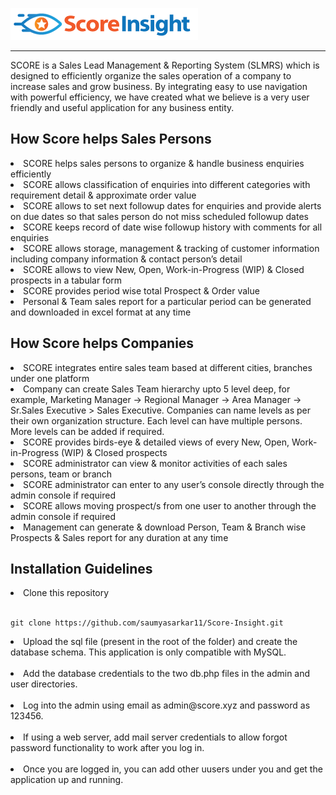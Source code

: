 <img src="admin/assets/img/pi.png"><hr>
<p>SCORE is a Sales Lead Management & Reporting System (SLMRS) which  is designed to efficiently organize the sales operation of a company to increase sales and grow business. By integrating easy to use navigation with powerful efficiency, we have created what we believe is a very user friendly and useful application for any business entity.</p>

<h2>How Score helps Sales Persons</h2>
  <li>SCORE helps sales persons to organize & handle business enquiries efficiently</li>
  <li>SCORE allows classification of enquiries into different categories with requirement detail & approximate order value</li>
  <li>SCORE allows to set next followup dates for enquiries and provide alerts on due dates so that sales person do not miss scheduled followup dates</li>
  <li>SCORE keeps record of date wise followup history with comments for all enquiries</li>
  <li>SCORE allows storage, management & tracking of customer information including company information & contact person’s detail</li>
  <li>SCORE allows to view New, Open, Work-in-Progress (WIP) & Closed prospects in a tabular form</li>
  <li>SCORE provides period wise total Prospect & Order value</li>
  <li>Personal & Team sales report for a particular period can be generated and downloaded in excel format at any time</li>

<h2>How Score helps Companies</h2>
  <li>SCORE integrates entire sales team based at different cities, branches under one platform</li>
  <li>Company can create Sales Team hierarchy upto 5 level deep, for example, Marketing Manager -> Regional Manager -> Area Manager -> Sr.Sales Executive > Sales Executive. Companies can name levels as per their own organization structure. Each level can have multiple persons. More levels can be added if required.</li>
  <li>SCORE provides birds-eye & detailed views of every New, Open, Work-in-Progress (WIP) & Closed prospects</li>
  <li>SCORE administrator can view & monitor activities of each sales persons, team or branch</li>
  <li>SCORE administrator can enter to any user’s console directly through the admin console if required</li>
  <li>SCORE allows moving prospect/s from one user to another through the admin console if required</li>
  <li>Management can generate & download Person, Team & Branch wise Prospects & Sales report  for any duration at any time</li>
  
 <h2>Installation Guidelines</h2>
 <li>Clone this repository</li>
 <br>
 
 ```
 git clone https://github.com/saumyasarkar11/Score-Insight.git
 ```
 
 <li>Upload the sql file (present in the root of the folder) and create the database schema. This application is only compatible with MySQL.</li><br>
 
 <li>Add the database credentials to the two db.php files in the admin and user directories.</li><br>
 
 <li>Log into the admin using email as admin@score.xyz and password as 123456.</li><br>
 
 <li>If using a web server, add mail server credentials to allow forgot password functionality to work after you log in.</li><br>
 
 <li>Once you are logged in, you can add other uusers under you and get the application up and running.</li><br>

